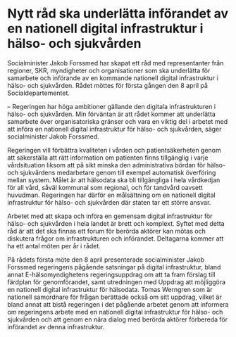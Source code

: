 # Nytt råd ska underlätta införandet av en nationell digital infrastruktur i hälso- och sjukvården

Socialminister Jakob Forssmed har skapat ett råd med representanter från regioner, SKR, myndigheter och organisationer som ska underlätta för samarbete och införande av en kommande nationell digital infrastruktur i hälso- och sjukvården. Rådet möttes för första gången den 8 april på Socialdepartementet.

– Regeringen har höga ambitioner gällande den digitala infrastrukturen i hälso- och sjukvården. Min förväntan är att rådet kommer att underlätta samarbete över organisatoriska gränser och vara en viktig del i arbetet med att införa en nationell digital infrastruktur för hälso- och sjukvården, säger socialminister Jakob Forssmed.

Regeringen vill förbättra kvaliteten i vården och patientsäkerheten genom att säkerställa att rätt information om patienten finns tillgänglig i varje vårdsituation liksom att på sikt minska den administrativa bördan för hälso- och sjukvårdens medarbetare genom till exempel automatisk överföring mellan system. Målet är att hälsodata ska bli tillgängliga i hela vårdkedjan för all vård, såväl kommunal som regional, och för tandvård oavsett huvudman. Regeringen har därför en målsättning om en nationell digital infrastruktur för hälso- och sjukvården där staten tar ett större ansvar.

Arbetet med att skapa och införa en gemensam digital infrastruktur för hälso- och sjukvården i hela landet är brett och komplext. Syftet med detta råd är att det ska finnas ett forum för berörda aktörer kan mötas och diskutera frågor om infrastrukturen och införandet. Deltagarna kommer att ha ett antal möten per år i rådet.

På rådets första möte den 8 april presenterade socialminister Jakob Forssmed regeringens pågående satsningar på digital infrastruktur, bland annat E-hälsomyndighetens regeringsuppdrag om att ta fram förslag till färdplan för genomförandet, samt utredningen med Uppdrag att möjliggöra en nationell digital infrastruktur för hälsodata. Tomas Werngren som är nationell samordnare för frågan berättade också om sitt uppdrag, vilket är bland annat att bistå regeringen i det pågående arbetet genom att informera om regeringens arbete med en nationell digital infrastruktur för hälso- och sjukvården och att genom en nära dialog med berörda aktörer förbereda för införandet av denna infrastruktur.
